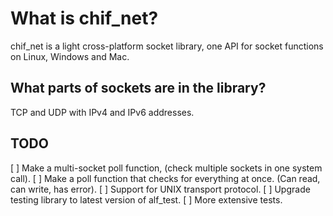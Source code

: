 # What is chif_net?
chif_net is a light cross-platform socket library, one API for socket
functions on Linux, Windows and Mac.

## What parts of sockets are in the library?
TCP and UDP with IPv4 and IPv6 addresses.

## TODO
[ ] Make a multi-socket poll function, (check multiple sockets in one system
call).
[ ] Make a poll function that checks for everything at once. (Can read, can
write, has error).
[ ] Support for UNIX transport protocol.
[ ] Upgrade testing library to latest version of alf_test.
[ ] More extensive tests.
